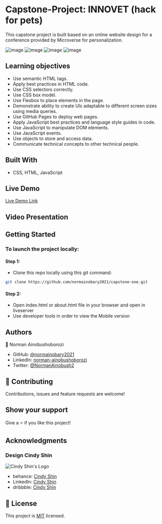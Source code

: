 # Capstone-Project: INNOVET (hack for pets)

This capstone project is built based on an online website design for a conference provided by Microverse for personalization.

![image](https://user-images.githubusercontent.com/87012757/182009899-e3202c4b-843b-4ea2-a561-ab1a3ccbe879.png)
![image](https://user-images.githubusercontent.com/87012757/182009919-9173a6ca-e7c3-4cda-b207-5cf206c9e633.png)
![image](https://user-images.githubusercontent.com/87012757/182009927-277c51bc-629d-4b87-9baf-9767142cc0a1.png)
![image](https://user-images.githubusercontent.com/87012757/182009935-0ce74f88-3408-4cb1-9c2e-51f402f7ac7e.png)

 ## Learning objectives

 - Use semantic HTML tags.
 - Apply best practices in HTML code.
 - Use CSS selectors correctly.
 - Use CSS box model.
 - Use Flexbox to place elements in the page.
 - Demonstrate ability to create UIs adaptable to different screen sizes using media queries.
 - Use GitHub Pages to deploy web pages.
 - Apply JavaScript best practices and language style guides in code.
 - Use JavaScript to manipulate DOM elements.
 - Use JavaScript events.
 - Use objects to store and access data.
 - Communicate technical concepts to other technical people.

## Built With

- CSS, HTML, JavaScript

## Live Demo

[Live Demo Link](https://normainobary2021.github.io/capstone-one/)

## Video Presentation



## Getting Started

### To launch the project locally:

#### Step 1:
- Clone this repo locally using this git command:

```bash
git clone https://github.com/normainobary2021/capstone-one.git
```

#### Step 2:

- Open index.html or about.html file in your browser and open in liveserver
- Use developer tools in order to view the Mobile version

## Authors

👤 Norman Ainobushoborozi

- GitHub: [@normainobary2021](https://github.com/normainobary2021)
- LinkedIn: [norman-ainobushoborozi](https://www.linkedin.com/in/norman-ainobushoborozi/)
- Twitter: [@NormanAinobush2](https://twitter.com/NormanAinobush2)


## 🤝 Contributing

Contributions, issues and feature requests are welcome!


## Show your support

Give a ⭐️ if you like this project!

## Acknowledgments

### Design Cindy Shin

![Cindy Shin's Logo](https://mir-s3-cdn-cf.behance.net/user/115/0a3f923115241.576e64d0ea9fa.png)

- behance: [Cindy Shin](https://www.behance.net/adagio07)
- LinkedIn: [Cindy Shin](https://www.linkedin.com/in/adagio07/)
- dribbble: [Cindy Shin](https://dribbble.com/adagio07/collections)

## 📝 License

This project is [MIT](LICENSE.md) licensed.

